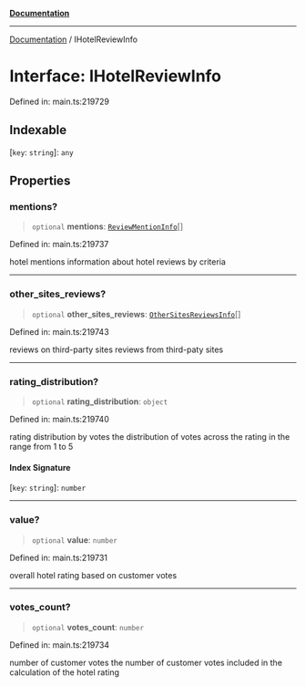 [**Documentation**](../README.md)

***

[Documentation](../README.md) / IHotelReviewInfo

# Interface: IHotelReviewInfo

Defined in: main.ts:219729

## Indexable

\[`key`: `string`\]: `any`

## Properties

### mentions?

> `optional` **mentions**: [`ReviewMentionInfo`](../classes/ReviewMentionInfo.md)[]

Defined in: main.ts:219737

hotel mentions
information about hotel reviews by criteria

***

### other\_sites\_reviews?

> `optional` **other\_sites\_reviews**: [`OtherSitesReviewsInfo`](../classes/OtherSitesReviewsInfo.md)[]

Defined in: main.ts:219743

reviews on third-party sites
reviews from third-paty sites

***

### rating\_distribution?

> `optional` **rating\_distribution**: `object`

Defined in: main.ts:219740

rating distribution by votes
the distribution of votes across the rating in the range from 1 to 5

#### Index Signature

\[`key`: `string`\]: `number`

***

### value?

> `optional` **value**: `number`

Defined in: main.ts:219731

overall hotel rating based on customer votes

***

### votes\_count?

> `optional` **votes\_count**: `number`

Defined in: main.ts:219734

number of customer votes
the number of customer votes included in the calculation of the hotel rating
